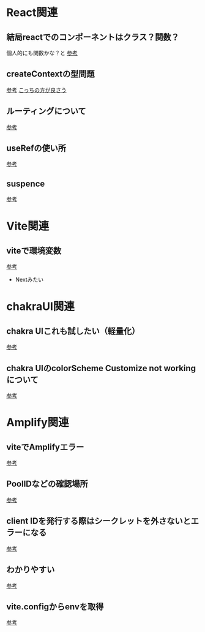 # React関連

## 結局reactでのコンポーネントはクラス？関数？
個人的にも関数かな？と
[参考](https://fullstacklife.net/programming/react/ract-class-function-component/)

## createContextの型問題
[参考](https://zenn.dev/ryota_koba04/articles/18df7cbfeb4155)
[こっちの方が良さう](https://qiita.com/jonakp/items/58c9c383473d02479ea7)

## ルーティングについて
[参考](https://www.webopixel.net/javascript/1773.html)

## useRefの使い所
[参考](https://ramble.impl.co.jp/413/)

## suspence
[参考](https://zenn.dev/uhyo/books/react-concurrent-handson/viewer/introduction)

# Vite関連

## viteで環境変数
[参考](https://blog.recruit.co.jp/rmp/front-end/post-21271/)
- Nextみたい

# chakraUI関連

## chakra UIこれも試したい（軽量化）
[参考](https://zenn.dev/wado63/articles/09e09151d160f3)

## chakra UIのcolorScheme Customize not workingについて
[参考](https://stackoverflow.com/questions/64951508/chakra-ui-colorscheme-prop-on-button)

# Amplify関連

## viteでAmplifyエラー
[参考](https://dev.to/richardbray/how-to-fix-the-referenceerror-global-is-not-defined-error-in-sveltekitvite-2i49)

## PoolIDなどの確認場所
[参考](https://github.com/aws-amplify/amplify-js/issues/29)

## client IDを発行する際はシークレットを外さないとエラーになる
[参考](https://rinoguchi.net/2022/01/cognito-identity-provider-api-authentication.html#toc-11)

## わかりやすい
[参考](https://qiita.com/too/items/54992bb871fc1a2ab101)

## vite.configからenvを取得
[参考](https://dev.classmethod.jp/articles/vite-index-html-read-env-variables/)